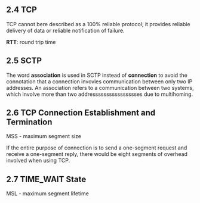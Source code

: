2.4 TCP
-------
TCP cannot bere described as a 100% reliable protocol; it provides reliable delivery of data or reliable notification of failure.

**RTT**: round trip time

2.5 SCTP
--------
The word **association** is used in SCTP instead of **connection** to avoid the connotation that a connection invovles communication between only two IP addresses. An association refers to a communication between two systems, which involve more than two addresssssssssssssssses due to multihoming.

2.6 TCP Connection Establishment and Termination
------------------------------------------------
MSS - maximum segment size

If the entire purpose of connection is to send a one-segment request and receive a one-segment reply, there would be eight segments of overhead involved when using TCP.

2.7 TIME_WAIT State
-------------------
MSL - maximum segment lifetime

